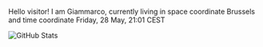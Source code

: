 Hello visitor! I am Giammarco, currently living in space coordinate Brussels and time coordinate Friday, 28 May, 21:01 CEST

![GitHub Stats](https://github-readme-stats.vercel.app/api?username=grcasanova)
